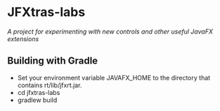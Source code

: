 JFXtras-labs
============
_A project for experimenting with new controls and other useful JavaFX extensions_

Building with Gradle
--------------------
* Set your environment variable JAVAFX_HOME to the directory that contains rt/lib/jfxrt.jar.
* cd jfxtras-labs
* gradlew build

